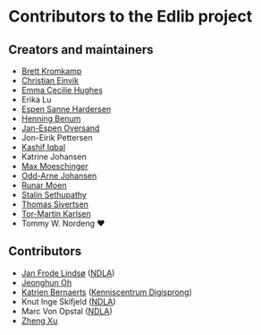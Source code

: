 # Contributors to the Edlib project

## Creators and maintainers

- [Brett Kromkamp](https://github.com/brettkromkamp) 
- [Christian Einvik](https://github.com/chrieinv)
- [Emma Cecilie Hughes](https://github.com/emmachughes)
- Erika Lu
- [Espen Sanne Hardersen](https://github.com/VonKeeks)
- [Henning Benum](https://github.com/Kamelon7) 
- [Jan-Espen Oversand](https://github.com/leakingmemory)
- Jon-Eirik Pettersen
- [Kashif Iqbal](https://github.com/KashifIqbal1975)
- Katrine Johansen
- [Max Moeschinger](https://github.com/maxmoeschinger)
- [Odd-Arne Johansen](https://github.com/oddarne74)
- [Runar Moen](https://github.com/rypskar)
- [Stalin Sethupathy](https://github.com/ssethupathy)
- [Thomas Sivertsen](https://github.com/tsivert)
- [Tor-Martin Karlsen](https://github.com/tmkarlsen)
- Tommy W. Nordeng :heart:


## Contributors

- [Jan Frode Lindsø](https://github.com/janlindso) ([NDLA](https://ndla.no))
- [Jeonghun Oh](https://github.com/totoromaum)
- [Katrien Bernaerts](https://github.com/katrienbe) ([Kenniscentrum Digisprong](https://digisprong.be))
- Knut Inge Skifjeld ([NDLA](https://ndla.no))
- Marc Von Opstal ([NDLA](https://ndla.no))
- [Zheng Xu](https://github.com/samumist)

